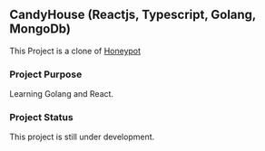 ## CandyHouse (Reactjs, Typescript, Golang, MongoDb)

This Project is a clone of [Honeypot](https://www.honeypot.io/)

### Project Purpose

Learning Golang and React.

### Project Status

This project is still under development.
